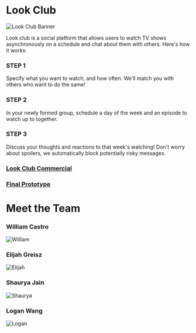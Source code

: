 # Look Club

![Look Club Banner](/Vitamin-CS/images/Banner.png)

Look club is a social platform that allows users to watch TV shows asynchronously on a schedule and chat about them with others. Here's how it works:

### STEP 1
Specify what you want to watch, and how often. We'll match you with others who want to do the same!
### STEP 2
In your newly formed group, schedule a day of the week and an episode to watch up to together.
### STEP 3
Discuss your thoughts and reactions to that week's watching! Don't worry about spoilers, we automatically block potentially risky messages.

### [Look Club Commercial](https://www.youtube.com/watch?v=5adIyUlV5FY)

### [Final Prototype](https://github.com/UWSocialComputing/Vitamin-CS-Project)

# Meet the Team
### William Castro
![William](/Vitamin-CS/images/William.png)

### Elijah Greisz
![Elijah](/Vitamin-CS/images/Elijah.png)

### Shaurya Jain
![Shaurya](/Vitamin-CS/images/Shaurya.png)

### Logan Wang
![Logan](/Vitamin-CS/images/Logan.png)
